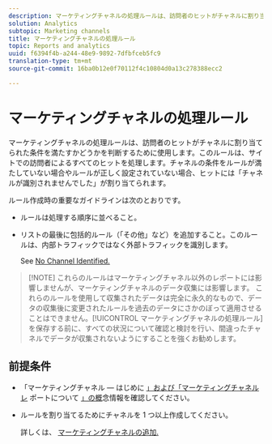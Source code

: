 ```yaml
---
description: マーケティングチャネルの処理ルールは、訪問者のヒットがチャネルに割り当てられた条件を満たすかどうかを判断するために使用します。このルールは、サイトでの訪問者によるすべてのヒットを処理します。チャネルの条件をルールが満たしていない場合やルールが正しく設定されていない場合、ヒットには「チャネルが識別されませんでした」が割り当てられます。
solution: Analytics
subtopic: Marketing channels
title: マーケティングチャネルの処理ルール
topic: Reports and analytics
uuid: f6394f4b-a244-48e9-9892-7dfbfceb5fc9
translation-type: tm+mt
source-git-commit: 16ba0b12e0f70112f4c10804d0a13c278388ecc2

---
```



# マーケティングチャネルの処理ルール

マーケティングチャネルの処理ルールは、訪問者のヒットがチャネルに割り当てられた条件を満たすかどうかを判断するために使用します。このルールは、サイトでの訪問者によるすべてのヒットを処理します。チャネルの条件をルールが満たしていない場合やルールが正しく設定されていない場合、ヒットには「チャネルが識別されませんでした」が割り当てられます。

ルール作成時の重要なガイドラインは次のとおりです。

* ルールは処理する順序に並べること。
* リストの最後に包括的ルール（「その他」など）を追加すること。このルールは、内部トラフィックではなく外部トラフィックを識別します。

   See [No Channel Identified.](/help/components/c-marketing-channels/c-faq.md#no-channel-identified)

> [!NOTE] これらのルールはマーケティングチャネル以外のレポートには影響しませんが、マーケティングチャネルのデータ収集には影響します。 これらのルールを使用して収集されたデータは完全に永久的なもので、データの収集後に変更されたルールを過去のデータにさかのぼって適用させることはできません。[!UICONTROL マーケティングチャネルの処理ルール]を保存する前に、すべての状況について確認と検討を行い、間違ったチャネルでデータが収集されないようにすることを強くお勧めします。

## 前提条件

* 「マーケティングチャネル — はじめに [」および「マーケティングチャネルレ](/help/components/c-marketing-channels/c-getting-started-mchannel.md) ポートについて [」の概](/help/components/c-marketing-channels/c-overview.md)念情報を確認してください。

* ルールを割り当てるためにチャネルを 1 つ以上作成してください。

   詳しくは、 [マーケティングチャネルの追加.](/help/components/c-marketing-channels/c-channels.md)
